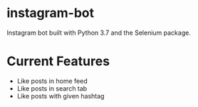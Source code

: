 # instagram-bot
Instagram bot built with Python 3.7 and the Selenium package. 

# Current Features

- Like posts in home feed
- Like posts in search tab
- Like posts with given hashtag



